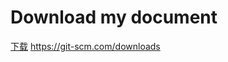 # Download my document

<a href="document.pdf" download="document.pdf">下载</a>
https://git-scm.com/downloads